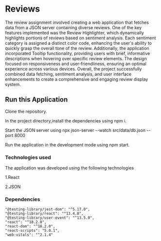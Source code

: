# Reviews

The review assignment involved creating a web application that fetches data from a JSON server containing diverse reviews. One of the key features implemented was the Review Highlighter, which dynamically highlights portions of reviews based on sentiment analysis. Each sentiment category is assigned a distinct color code, enhancing the user's ability to quickly grasp the overall tone of the review. Additionally, the application incorporated Tooltip functionality, providing users with brief, informative descriptions when hovering over specific review elements. The design focused on responsiveness and user-friendliness, ensuring an optimal experience across various devices. Overall, the project successfully combined data fetching, sentiment analysis, and user interface enhancements to create a comprehensive and engaging review display system.
## Run this Application

Clone the repository.

In the project directory,install the dependencies using npm i.

Start the JSON server using npx json-server --watch src/data/db.json --port 8000 

Run the application in the development mode using npm start.

### Technologies used

The application was developed using the following technologies

1.React

2.JSON 

### Dependencies
    "@testing-library/jest-dom": "^5.17.0",
    "@testing-library/react": "^13.4.0",
    "@testing-library/user-event": "^13.5.0",
    "react": "^18.2.0",
    "react-dom": "^18.2.0",
    "react-scripts": "5.0.1",
    "web-vitals": "^2.1.4"  



